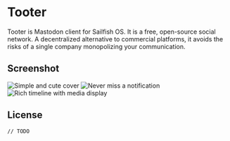 # Tooter

Tooter is Mastodon client for Sailfish OS. It is a free, open-source social network. A decentralized alternative to commercial platforms, it avoids the risks of a single company monopolizing your communication. 

## Screenshot
![Simple and cute cover](https://grave-design.com/images/tooter/sailfishos-tooter-cover.png)
![Never miss a notification](https://grave-design.com/images/tooter/sailfishos-tooter-notifications.png)
![Rich timeline with media display](https://grave-design.com/images/tooter/sailfishos-tooter-home.png)

## License
`// TODO`
